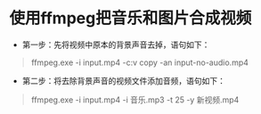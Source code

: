 # 使用ffmpeg把音乐和图片合成视频

* 第一步：先将视频中原本的背景声音去掉，语句如下：
> ffmpeg.exe -i input.mp4 -c:v copy -an  input-no-audio.mp4

* 第二步：将去除背景声音的视频文件添加音频，语句如下：
> ffmpeg.exe -i input.mp4 -i 音乐.mp3 -t 25 -y 新视频.mp4